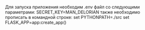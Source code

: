 Для запуска приложения необходим .env файл со следующими параметрами:
SECRET_KEY=MAN_DELORIAN
также необходимо прописать в командной строке:
set PYTHONPATH=./src
set FLASK_APP=app:create_app()

